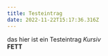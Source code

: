 ```yaml
---
title: Testeintrag
date: 2022-11-22T15:17:36.316Z
---
```

das hier ist ein Testeintrag
_Kursiv_  
**FETT**